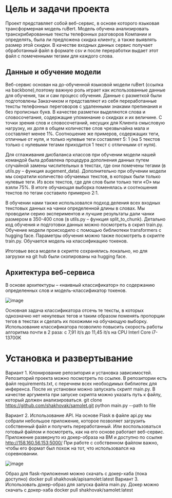 # Цель и задачи проекта
Проект представляет собой веб-сервис, в основе которого языковая трансформерная модель ruBert. Модель обучена анализировать транскрибированные тексты телефонных разговоров Компании и определять, была ли предложена скидка клиенту, а также выявлять размер этой скидки. В качестве входных данных сервис получает обработанный файл в формате csv и после переработки выдает этот файл с помеченными тегами для каждого слова.
## Данные и обучение модели
Веб-сервис основан на до-обученной языковой модели ruBert (ссылка на backbone),поэтому важную роль играет как использованные данные для обучения, так и сам процесс обучения.
Данные с разметкой были подготовлены Заказчиком и представляют из себя переработанные тексты телефонных переговоров с удаленными знаками препинания и без прописных букв. В качестве разметки выделяются слова и словосочетания, содержащие упоминание о скидках и их величине. 
С точки зрения слов и словосочетаний, несущих для Клиента смысловую нагрузку, их доля в общем количестве слов чрезвычайна мала и составляет менее 1%. Соотношение же примеров, содержащих теги, отличные от нуля, и только нулевые теги составляет 5: 1 (на 5 текстов только с нулевыми тегами приходится 1 текст с отличными от нуля).

Для сглаживания дисбаланса классов при обучении модели нашей командой была добавлена процедура дополнения данных путем случайной замены числительных в текстах, где они помечены тегами (в utils.py – функция augement_data).
Дополнительно при обучении модели мы сократили количество обучаемых текстов, в которых были только нулевые теги. Из всех текстов, где для слов были только теги «О» мы взяли 75%.
В итоге обучающая выборка поменялась и соотношения текстов по тегам составило примерно 2:1.

В обучении нами также использовался подход деления всех входных текстовых данных на чанки определенной длины в словах. Мы проводили серию экспериментов и лучшие результаты дали чанки размером в 350-400 слов (в utils.py – функция split_to_chunk).
Детально код обучения и подготовки данных можно посмотреть в скрип train.py.
Обучение модели происходило с помощью библиотеки transformers c hugging face. Параметры обучения можно также посмотреть в скрипте train.py. Обучается модель на классификацию токенов.

Итоговые веса модели в скрипте сохранялись локально, но для загрузки на git hub были скопированы на hugging face.
## Архитектура веб-сервиса
В основе архитектуры – «наивный классификатор» по содержанию определенных слов и модель-классификатор токенов.

 ![image](https://github.com/shakhovak/samolet/assets/89096305/6dfadaed-0fa1-472d-8084-f8a21a7b3e60)

Основная задача классификатора отсечь те тексты, в которых однозначно нет ненулевых тегов и таким образом поменять пропорции тегов в текстах и сделать их похожими на обучающую выборку.
Использование классификатора позволило повысить скорость работы алгоритма почти в 2 раза: c 7,91 it/s до 11,45 it/s на CPU Interl Core i7-13700K

# Установка и развертывание
Вариант 1. Клонирование репозитория и установка зависимостей. Репозиторий проекта можно посмотреть по ссылке. В репозитории есть файл requirements.txt, с перечнем всех необходимых библиотек для инференса. После их установки можно запускать скрипт main.py. В качестве аргумента при запуске скрипта можно указать путь к файлу, который должен анализироваться.
git clone https://github.com/shakhovak/samolet.git
python main.py  --path to file

Вариант 2. Использование API. На основе Flask в файле api.py мы собрали небольшое приложение, которое позволяет загрузить собственный файл и получить переработанный. Или воспользоваться готовый файлом и посмотреть, как на его основе работает веб-сервис. Приложение развернуто из докер-образа на ВМ и доступно по ссылке http://158.160.56.153:5000/ 
При работе с собственном файлом важно, чтобы его формат был похож на тот, что использовался на соревновании.

![image](https://github.com/shakhovak/samolet/assets/89096305/637aff19-3e44-47f0-958c-e0bc5d4d6955)

Образ для flask-приложения можно скачать с докер-хаба (пока доступно) docker pull shakhovak/apisamolet:latest
Вариант 3. Использовать докер-образ для запуска файла main.py. Докер можно скачать с докер-хаба docker pull shakhovak/samolet:latest


